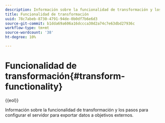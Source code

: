 ```yaml
---
description: Información sobre la funcionalidad de transformación y los pasos para configurar el servidor para exportar datos a objetivos externos.
title: Funcionalidad de transformación
uuid: 78c7abeb-8730-4791-94de-0b0df7b6e6d3
source-git-commit: b1dda69a606a16dccca30d2a74c7e63dbd27936c
workflow-type: tm+mt
source-wordcount: '38'
ht-degree: 10%

---
```



# Funcionalidad de transformación{#transform-functionality}

{{eol}}

Información sobre la funcionalidad de transformación y los pasos para configurar el servidor para exportar datos a objetivos externos.

